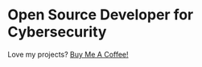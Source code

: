 # Open Source Developer for Cybersecurity

Love my projects? [Buy Me A Coffee!](warengonza.ga/coffee4dev)

